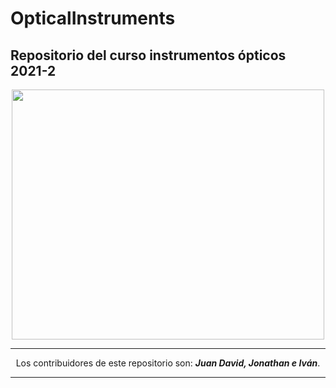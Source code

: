 # OpticalInstruments

## Repositorio del curso instrumentos ópticos 2021-2

<p align="center">
    <a href="https://classroom.google.com/c/MzQ0ODk4OTQ5Njcx"><img src="https://opticainfantil.com/wp-content/uploads/2020/05/logo-nuevo-2020.png" width="500" height="400"></a>
</p>

<hr />
<p align="center">
    Los contribuidores de este repositorio son: <i><b>Juan David, Jonathan e Iván</b></i>.
<p align="center">
<hr />
